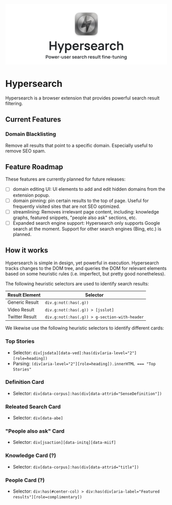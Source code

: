 <p align="center">
  <picture>
    <source srcset="./docs/logo_dark.png" media="(prefers-color-scheme: dark)">
    <source srcset="./docs/logo_light.png" media="(prefers-color-scheme: light), (prefers-color-scheme: no-preference)">
    <img src="/docs/logo_light.png" alt="Hypersearch Logo" />
  </picture>
</p>

# Hypersearch

Hypersearch is a browser extension that provides powerful search result filtering.

## Current Features

### Domain Blacklisting

Remove all results that point to a specific domain. Especially useful to remove SEO spam.

## Feature Roadmap

These features are currently planned for future releases:

- [ ] domain editing UI: UI elements to add and edit hidden domains from the extension popup.
- [ ] domain pinning: pin certain results to the top of page. Useful for frequently visited sites that are not SEO optimized.
- [ ] streamlining: Removes irrelevant page content, including: knowledge graphs, featured snippets, "people also ask" sections, etc.
- [ ] Expanded search engine support: Hypersearch only supports Google search at the moment. Support for other search engines (Bing, etc.) is planned.

## How it works

Hypersearch is simple in design, yet powerful in execution. Hypersearch tracks changes to the DOM tree, and queries the DOM for relevant elements based on some heuristic rules (i.e. imperfect, but pretty good nonetheless).

The following heuristic selectors are used to identify search results:

| Result Element | Selector                                      |
| -------------- | --------------------------------------------- |
| Generic Result | `div.g:not(:has(.g))`                         |
| Video Result   | `div.g:not(:has(.g)) > [jsslot]`              |
| Twitter Result | `div.g:not(:has(.g)) > g-section-with-header` |

We likewise use the following heuristic selectors to identify different cards:

### Top Stories

- Selector: `div[jsdata][data-ved]:has(div[aria-level="2"][role=heading])`
- Parsing: `(div[aria-level="2"][role=heading]).innerHTML === "Top Stories"`

### Definition Card

- Selector: `div[data-corpus]:has(div[data-attrid="SenseDefinition"])`

### Releated Search Card

- Selector: `div[data-abe]`

### "People also ask" Card

- Selector: `div[jsaction][data-initq][data-miif]`

### Knowledge Card (?)

- Selector: `div[data-corpus]:has(div[data-attrid="title"])`

### People Card (?)

- Selector: `div:has(#center-col) > div:has(div[aria-label="Featured results"][role=complimentary])`
